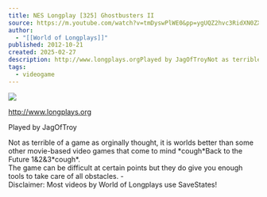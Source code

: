 ```yaml
---
title: NES Longplay [325] Ghostbusters II
source: https://m.youtube.com/watch?v=tmDyswPlWE0&pp=ygUQZ2hvc3RidXN0ZXJzIG5lcw%3D%3D
author:
  - "[[World of Longplays]]"
published: 2012-10-21
created: 2025-02-27
description: http://www.longplays.orgPlayed by JagOfTroyNot as terrible of a game as orginally thought, it is worlds better than some other movie-based video games that come to mind *cough*Back to the Future 1
tags:
  - videogame
---
```

![](https://www.youtube.com/watch?v=tmDyswPlWE0)  

http://www.longplays.org  
  
Played by JagOfTroy  
  
Not as terrible of a game as orginally thought, it is worlds better than some other movie-based video games that come to mind \*cough\*Back to the Future 1&2&3\*cough\*.  
The game can be difficult at certain points but they do give you enough tools to take care of all obstacles. -  
Disclaimer: Most videos by World of Longplays use SaveStates!